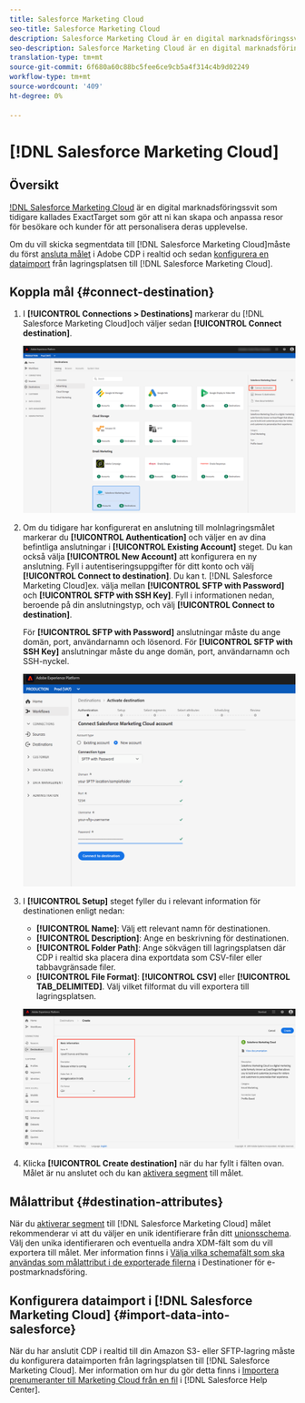 ```yaml
---
title: Salesforce Marketing Cloud
seo-title: Salesforce Marketing Cloud
description: Salesforce Marketing Cloud är en digital marknadsföringssvit som tidigare kallades ExactTarget som gör att ni kan skapa och anpassa resor för besökare och kunder för att personalisera deras upplevelse.
seo-description: Salesforce Marketing Cloud är en digital marknadsföringssvit som tidigare kallades ExactTarget som gör att ni kan skapa och anpassa resor för besökare och kunder för att personalisera deras upplevelse.
translation-type: tm+mt
source-git-commit: 6f680a60c88bc5fee6ce9cb5a4f314c4b9d02249
workflow-type: tm+mt
source-wordcount: '409'
ht-degree: 0%

---
```



# [!DNL Salesforce Marketing Cloud]

## Översikt

[!DNL Salesforce Marketing Cloud](https://www.salesforce.com/products/marketing-cloud/email-marketing/) är en digital marknadsföringssvit som tidigare kallades ExactTarget som gör att ni kan skapa och anpassa resor för besökare och kunder för att personalisera deras upplevelse.

Om du vill skicka segmentdata till [!DNL Salesforce Marketing Cloud]måste du först [ansluta målet](#connect-destination) i Adobe CDP i realtid och sedan [konfigurera en dataimport](#import-data-into-salesforce) från lagringsplatsen till [!DNL Salesforce Marketing Cloud].

## Koppla mål {#connect-destination}

1. I **[!UICONTROL Connections > Destinations]** markerar du [!DNL Salesforce Marketing Cloud]och väljer sedan **[!UICONTROL Connect destination]**.

   ![Anslut till Salesforce](/help/rtcdp/destinations/assets/connect-salesforce.png)

2. Om du tidigare har konfigurerat en anslutning till molnlagringsmålet markerar du **[!UICONTROL Authentication]** och väljer en av dina befintliga anslutningar i **[!UICONTROL Existing Account]** steget. Du kan också välja **[!UICONTROL New Account]** att konfigurera en ny anslutning. Fyll i autentiseringsuppgifter för ditt konto och välj **[!UICONTROL Connect to destination]**. Du kan t. [!DNL Salesforce Marketing Cloud]ex. välja mellan **[!UICONTROL SFTP with Password]** och **[!UICONTROL SFTP with SSH Key]**. Fyll i informationen nedan, beroende på din anslutningstyp, och välj **[!UICONTROL Connect to destination]**.

   För **[!UICONTROL SFTP with Password]** anslutningar måste du ange domän, port, användarnamn och lösenord.
För **[!UICONTROL SFTP with SSH Key]** anslutningar måste du ange domän, port, användarnamn och SSH-nyckel.

   ![Fyll i Salesforce-information](/help/rtcdp/destinations/assets/salesforce-authenticate.png)

3. I **[!UICONTROL Setup]** steget fyller du i relevant information för destinationen enligt nedan:
   * **[!UICONTROL Name]**: Välj ett relevant namn för destinationen.
   * **[!UICONTROL Description]**: Ange en beskrivning för destinationen.
   * **[!UICONTROL Folder Path]**: Ange sökvägen till lagringsplatsen där CDP i realtid ska placera dina exportdata som CSV-filer eller tabbavgränsade filer.
   * **[!UICONTROL File Format]**: **[!UICONTROL CSV]** eller **[!UICONTROL TAB_DELIMITED]**. Välj vilket filformat du vill exportera till lagringsplatsen.

   ![Grundläggande information för Salesforce](/help/rtcdp/destinations/assets/salesforce-basic-information.png)

4. Klicka **[!UICONTROL Create destination]** när du har fyllt i fälten ovan. Målet är nu anslutet och du kan [aktivera segment](/help/rtcdp/destinations/activate-destinations.md) till målet.

## Målattribut {#destination-attributes}

När du [aktiverar segment](/help/rtcdp/destinations/activate-destinations.md) till [!DNL Salesforce Marketing Cloud] målet rekommenderar vi att du väljer en unik identifierare från ditt [unionsschema](../../profile/home.md#profile-fragments-and-union-schemas). Välj den unika identifieraren och eventuella andra XDM-fält som du vill exportera till målet. Mer information finns i [Välja vilka schemafält som ska användas som målattribut i de exporterade filerna](/help/rtcdp/destinations/email-marketing-destinations.md#destination-attributes) i Destinationer för e-postmarknadsföring.

## Konfigurera dataimport i [!DNL Salesforce Marketing Cloud] {#import-data-into-salesforce}

När du har anslutit CDP i realtid till din Amazon S3- eller SFTP-lagring måste du konfigurera dataimporten från lagringsplatsen till [!DNL Salesforce Marketing Cloud]. Mer information om hur du gör detta finns i [Importera prenumeranter till Marketing Cloud från en fil](https://help.salesforce.com/articleView?id=mc_es_import_subscribers_from_file.htm&amp;type=5) i [!DNL Salesforce Help Center].